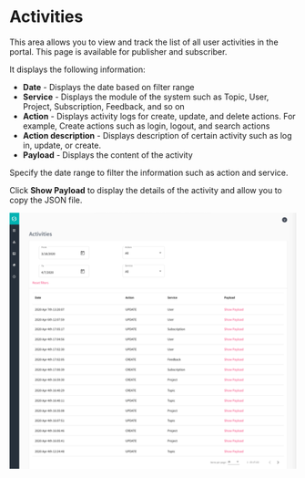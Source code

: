 
# Activities #

This area allows you to view and track the list of all user activities in the portal. This page is available for publisher and subscriber. 

It displays the following information:

- **Date** - Displays the date based on filter range 
- **Service** - Displays the module of the system such as Topic, User, Project, Subscription, Feedback, and so on
- **Action** - Displays activity logs for create, update, and delete actions. 
  For example, Create actions such as login, logout, and search actions
- **Action description** - Displays description of certain activity such as log in, update, or create.
- **Payload** - Displays the content of the activity

Specify the date range to filter the information such as action and service.

Click **Show Payload** to display the details of the activity and allow you to copy the JSON file.


![Image not Available](/assets/Fig64.png)
